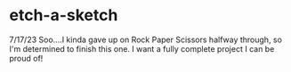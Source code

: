 # etch-a-sketch

7/17/23
Soo....I kinda gave up on Rock Paper Scissors halfway through, so I'm determined to finish this one. I want a fully complete project I can be proud of!
